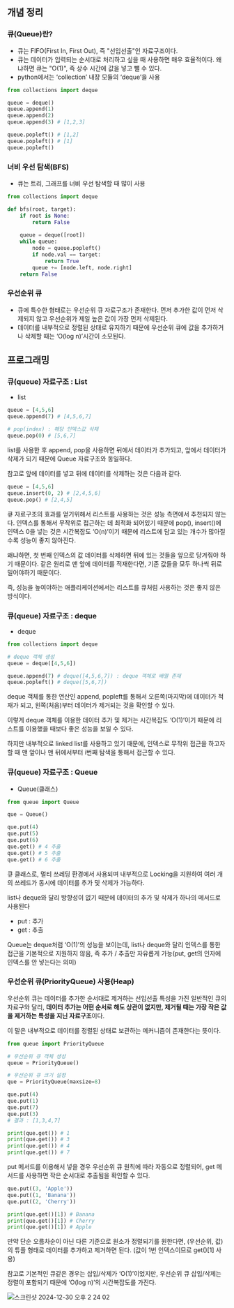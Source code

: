 ## 개념 정리

### 큐(Queue)란?

- 큐는 FIFO(First In, First Out), 즉 "선입선출"인 자료구조이다.
- 큐는 데이터가 입력되는 순서대로 처리하고 싶을 때 사용하면 매우 효율적이다. 왜냐하면 큐는 "O(1)", 즉 상수 시간에 값을 넣고 뺄 수 있다.
- python에서는 ‘collection’ 내장 모듈의 ‘deque’을 사용

```python
from collections import deque

queue = deque()
queue.append(1)
queue.append(2)
queue.append(3) # [1,2,3]

queue.popleft() # [1,2]
queue.popleft() # [1]
queue.popleft()
```

### 너비 우선 탐색(BFS)

- 큐는 트리, 그래프를 너비 우선 탐색할 때 많이 사용

```python
from collections import deque

def bfs(root, target):
	if root is None:
		return False
		
	queue = deque([root])
	while queue:
		node = queue.popleft()
		if node.val == target:
			return True
		queue += [node.left, node.right]
	return False
```

### 우선순위 큐

- 큐에 특수한 형태로는 우선순위 큐 자료구조가 존재한다. 먼저 추가한 값이 먼저 삭제되지 않고 우선순위가 제일 높은 값이 가장 먼저 삭제된다.
- 데이터를 내부적으로 정렬된 상태로 유지하기 때문에 우선순위 큐에 값을 추가하거나 삭제할 때는 ‘O(log n)’시간이 소모된다.

## 프로그래밍

### 큐(queue) 자료구조 : List

- list

```python
queue = [4,5,6]
queue.append(7) # [4,5,6,7]

# pop(index) : 해당 인덱스값 삭제
queue.pop(0) # [5,6,7]
```

list를 사용한 후 append, pop을 사용하면 뒤에서 데이터가 추가되고, 앞에서 데이터가 삭제가 되기 때문에 Queue 자료구조와 동일하다. 

참고로 앞에 데이터를 넣고 뒤에 데이터를 삭제하는 것은 다음과 같다.

```python
queue = [4,5,6]
queue.insert(0, 2) # [2,4,5,6]
queue.pop() # [2,4,5]
```

큐 자료구조의 효과를 얻기위해서 리스트를 사용하는 것은 성능 측면에서 추천되지 않는다. 인덱스를 통해서 무작위로 접근하는 데 최적화 되어있기 때문에 pop(), insert()에 인덱스 0을 넣는 것은 시간복잡도 ‘O(n)’이기 때문에 리스트에 담고 있는 개수가 많아질 수록 성능이 좋지 않아진다. 

왜냐하면, 첫 번째 인덱스의 값 데이터를 삭제하면 뒤에 있는 것들을 앞으로 당겨줘야 하기 때문이다. 같은 원리로 맨 앞에 데이터를 적재한다면, 기존 값들을 모두 하나씩 뒤로 밀어야하기 때문이다.

즉, 성능을 높여야하는 애플리케이션에서는 리스트를 큐처럼 사용하는 것은 좋지 않은 방식이다. 

### 큐(queue) 자료구조 : deque

- deque

```python
from collections import deque

# deque 객체 생성
queue = deque([4,5,6])

queue.append(7) # deque([4,5,6,7]) : deque 객체로 배열 존재
queue.popleft() # deque([5,6,7])
```

deque 객체를 통한 연산인 append, popleft를 통해서 오른쪽(마지막)에 데이터가 적재가 되고, 왼쪽(처음)부터 데이터가 제거되는 것을 확인할 수 있다. 

이렇게 deque 객체를 이용한 데이터 추가 및 제거는 시간복잡도 ‘O(1)’이기 때문에 리스트를 이용했을 때보다 좋은 성능을 보일 수 있다. 

하지만 내부적으로 linked list를 사용하고 있기 때문에, 인덱스로 무작위 접근을 하고자 할 때 맨 앞이나 맨 뒤에서부터 i번째 탐색을 통해서 접근할 수 있다. 

### 큐(queue) 자료구조 : Queue

- Queue(클래스)

```python
from queue import Queue

que = Queue()

que.put(4)
que.put(5)
que.put(6)
que.get() # 4 추출
que.get() # 5 추출
que.get() # 6 추출
```

큐 클래스로, 멀티 쓰레딩 환경에서 사용되며 내부적으로 Locking을 지원하여 여러 개의 쓰레드가 동시에 데이터를 추가 및 삭제가 가능하다. 

list나 deque와 달리 방향성이 없기 때문에 데이터의 추가 및 삭제가 하나의 메서드로 사용된다

- put : 추가
- get : 추출

Queue는 deque처럼 ‘O(1)’의 성능을 보이는데, list나 deque와 달리 인덱스를 통한 접근을 기본적으로 지원하지 않음, 즉 추가 / 추출만 자유롭게 가능(put, get의 인자에 인덱스를 안 넣는다는 의미)

### 우선순위 큐(PriorityQueue) 사용(Heap)

우선순위 큐는 데이터를 추가한 순서대로 제거하는 선입선출 특성을 가진 일반적인 큐의 자료구와 달리, **데이터 추가는 어떤 순서로 해도 상관이 없지만, 제거될 때는 가장 작은 값을 제거하는 특성을 지닌 자료구조**이다.

이 말은 내부적으로 데이터를 정렬된 상태로 보관하는 메커니즘이 존재한다는 뜻이다. 

```python
from queue import PriorityQueue

# 우선순위 큐 객체 생성
queue = PriorityQueue()

# 우선순위 큐 크기 설정
que = PriorityQueue(maxsize=8)

que.put(4)
que.put(1)
que.put(7)
que.put(3)
# 결과 : [1,3,4,7]

print(que.get()) # 1
print(que.get()) # 3
print(que.get()) # 4
print(que.get()) # 7
```

put 메서드를 이용해서 넣을 경우 우선순위 큐 원칙에 따라 자동으로 정렬되어, get 메서드를 사용하면 작은 순서대로 추출됨을 확인할 수 있다. 

```python
que.put((3, 'Apple'))
que.put((1, 'Banana'))
que.put((2, 'Cherry'))

print(que.get()[1]) # Banana
print(que.get()[1]) # Cherry
print(que.get()[1]) # Apple
```

만약 단순 오름차순이 아닌 다른 기준으로 원소가 정렬되기를 원한다면, (우선순위, 값)의 튜플 형태로 데이터를 추가하고 제거하면 된다. (값이 1번 인덱스이므로 get()[1] 사용)

참고로 기본적인 큐같은 경우는 삽입/삭제가 ‘O(1)’이었지만, 우선순위 큐 삽입/삭제는 정렬이 포함되기 때문에 ‘O(log n)’의 시간복잡도를 가진다.

![스크린샷 2024-12-30 오후 2 24 02](https://github.com/user-attachments/assets/0b5ac92a-1327-41ae-9730-61991eebb03e)